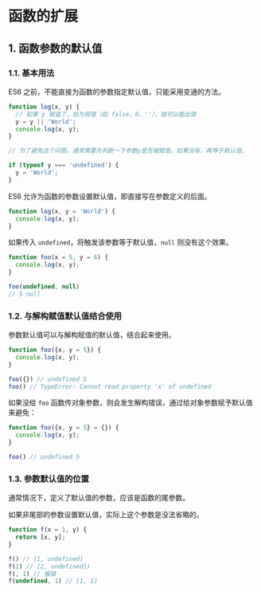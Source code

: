 # 函数的扩展

## 1. 函数参数的默认值

### 1.1. 基本用法

ES6 之前，不能直接为函数的参数指定默认值，只能采用变通的方法。

```javascript
function log(x, y) {
  // 如果 y 赋值了，但为假值（如 false、0、''），就可以能出错
  y = y || 'World';
  console.log(x, y);
}

// 为了避免这个问题，通常需要先判断一下参数y是否被赋值，如果没有，再等于默认值。

if (typeof y === 'undefined') {
  y = 'World';
}
```

ES6 允许为函数的参数设置默认值，即直接写在参数定义的后面。

```javascript
function log(x, y = 'World') {
  console.log(x, y);
}
```

如果传入 `undefined`，将触发该参数等于默认值，`null` 则没有这个效果。

```javascript
function foo(x = 5, y = 6) {
  console.log(x, y);
}

foo(undefined, null)
// 5 null
```

### 1.2. 与解构赋值默认值结合使用

参数默认值可以与解构赋值的默认值，结合起来使用。

```javascript
function foo({x, y = 5}) {
  console.log(x, y);
}

foo({}) // undefined 5
foo() // TypeError: Cannot read property 'x' of undefined
```

如果没给 `foo` 函数传对象参数，则会发生解构错误，通过给对象参数赋予默认值来避免：

```javascript
function foo({x, y = 5} = {}) {
  console.log(x, y);
}

foo() // undefined 5
```

### 1.3. 参数默认值的位置

通常情况下，定义了默认值的参数，应该是函数的尾参数。

如果非尾部的参数设置默认值，实际上这个参数是没法省略的。

```javascript
function f(x = 1, y) {
  return [x, y];
}

f() // [1, undefined]
f(2) // [2, undefined])
f(, 1) // 报错
f(undefined, 1) // [1, 1]
```

